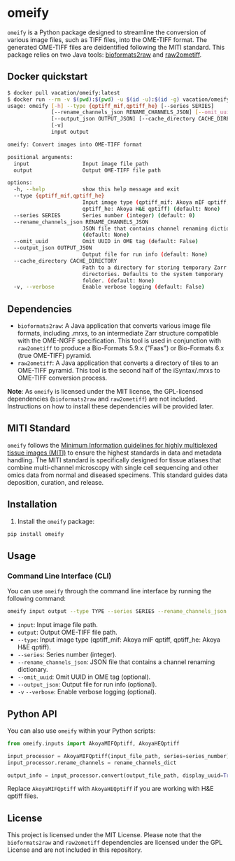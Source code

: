 # omeify

`omeify` is a Python package designed to streamline the conversion of various image files, such as TIFF files, into the OME-TIFF format. The generated OME-TIFF files are deidentified following the MITI standard. This package relies on two Java tools: [bioformats2raw](https://github.com/glencoesoftware/bioformats2raw) and [raw2ometiff](https://github.com/glencoesoftware/raw2ometiff).

## Docker quickstart

```bash
$ docker pull vacation/omeify:latest
$ docker run --rm -v $(pwd):$(pwd) -u $(id -u):$(id -g) vacation/omeify:latest omeify -h
usage: omeify [-h] --type {qptiff_mif,qptiff_he} [--series SERIES]
              [--rename_channels_json RENAME_CHANNELS_JSON] [--omit_uuid]
              [--output_json OUTPUT_JSON] [--cache_directory CACHE_DIRECTORY]
              [-v]
              input output

omeify: Convert images into OME-TIFF format

positional arguments:
  input                 Input image file path
  output                Output OME-TIFF file path

options:
  -h, --help            show this help message and exit
  --type {qptiff_mif,qptiff_he}
                        Input image type (qptiff_mif: Akoya mIF qptiff,
                        qptiff_he: Akoya H&E qptiff) (default: None)
  --series SERIES       Series number (integer) (default: 0)
  --rename_channels_json RENAME_CHANNELS_JSON
                        JSON file that contains channel renaming dictionary
                        (default: None)
  --omit_uuid           Omit UUID in OME tag (default: False)
  --output_json OUTPUT_JSON
                        Output file for run info (default: None)
  --cache_directory CACHE_DIRECTORY
                        Path to a directory for storing temporary Zarr
                        directories. Defaults to the system temporary
                        folder. (default: None)
  -v, --verbose         Enable verbose logging (default: False)
```

## Dependencies

- `bioformats2raw`: A Java application that converts various image file formats, including .mrxs, to an intermediate Zarr structure compatible with the OME-NGFF specification. This tool is used in conjunction with `raw2ometiff` to produce a Bio-Formats 5.9.x ("Faas") or Bio-Formats 6.x (true OME-TIFF) pyramid.
- `raw2ometiff`: A Java application that converts a directory of tiles to an OME-TIFF pyramid. This tool is the second half of the iSyntax/.mrxs to OME-TIFF conversion process.

**Note**: As `omeify` is licensed under the MIT license, the GPL-licensed dependencies (`bioformats2raw` and `raw2ometiff`) are not included. Instructions on how to install these dependencies will be provided later.

## MITI Standard

`omeify` follows the [Minimum Information guidelines for highly multiplexed tissue images (MITI)](https://www.ncbi.nlm.nih.gov/pmc/articles/PMC9009186/) to ensure the highest standards in data and metadata handling. The MITI standard is specifically designed for tissue atlases that combine multi-channel microscopy with single cell sequencing and other omics data from normal and diseased specimens. This standard guides data deposition, curation, and release.

## Installation

1. Install the `omeify` package:

```bash
pip install omeify
```

## Usage

### Command Line Interface (CLI)

You can use `omeify` through the command line interface by running the following command:

```bash
omeify input output --type TYPE --series SERIES --rename_channels_json RENAME_CHANNELS_JSON --omit_uuid --output_json OUTPUT_JSON -v
```

* `input`: Input image file path.
* `output`: Output OME-TIFF file path.
* `--type`: Input image type (qptiff_mif: Akoya mIF qptiff, qptiff_he: Akoya H&E qptiff).
* `--series`: Series number (integer).
* `--rename_channels_json`: JSON file that contains a channel renaming dictionary.
* `--omit_uuid`: Omit UUID in OME tag (optional).
* `--output_json`: Output file for run info (optional).
* `-v` `--verbose`: Enable verbose logging (optional).

## Python API

You can also use `omeify` within your Python scripts:

```py
from omeify.inputs import AkoyaMIFQptiff, AkoyaHEQptiff

input_processor = AkoyaMIFQptiff(input_file_path, series=series_number)
input_processor.rename_channels = rename_channels_dict

output_info = input_processor.convert(output_file_path, display_uuid=True)
```

Replace `AkoyaMIFQptiff` with `AkoyaHEQptiff` if you are working with H&E qptiff files.

## License

This project is licensed under the MIT License. Please note that the `bioformats2raw` and `raw2ometiff` dependencies are licensed under the GPL License and are not included in this repository.

